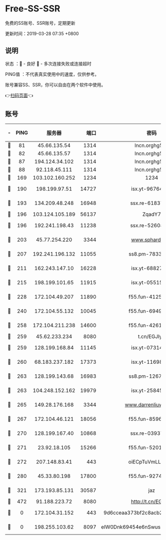 # Free-SS-SSR

免费的SS账号、SSR账号，定期更新

更新时间：2019-03-28 07:35 +0800

## 说明

状态     ：🙂 - 良好 🙁 - 多次连接失败或连接超时

PING值   ：不代表真实使用中的速度，仅供参考。

账号兼容SS、SSR，你可以自由在两个软件中使用。

👉[扫码页面](https://liesauer.github.io/Free-SS-SSR/)👈

## 账号

|-|PING|服务器|端口|密码|加密方式|区域|
|:----:|:----:|:-----:|-----:|:----:|:----:|:----:|
|🙂|81|45.66.135.54|1314|lncn.orghg5k8|rc4|US|
|🙂|82|45.66.135.57|1314|lncn.orghg5k8|rc4|US|
|🙂|87|194.124.34.102|1314|lncn.orghg5k8|rc4|JP|
|🙂|88|92.118.45.111|1314|lncn.orghg5k8|rc4|GR|
|🙂|169|103.102.160.252|1234|1234|rc4-md5|JP|
|🙂|190|198.199.97.51|14727|isx.yt-96764885|aes-256-cfb|US|
|🙂|193|134.209.48.248|16948|ssx.re-61837260|aes-256-cfb|US|
|🙂|196|103.124.105.189|56137|ZqadY7|chacha20|US|
|🙂|196|192.241.198.43|11238|ssx.re-52608805|aes-256-cfb|US|
|🙂|203|45.77.254.220|3344|www.sphard.com|aes-256-cfb|SG|
|🙂|207|192.241.196.132|11055|ss8.pm-78330717|aes-256-cfb|US|
|🙂|211|162.243.147.10|16228|isx.yt-68827444|aes-256-cfb|US|
|🙂|215|198.199.101.65|11915|isx.yt-05515467|aes-256-cfb|US|
|🙂|228|172.104.49.207|11890|f55.fun-41253469|aes-256-cfb|SG|
|🙂|240|172.104.55.132|10045|f55.fun-69498870|aes-256-cfb|SG|
|🙂|258|172.104.211.238|14600|f55.fun-42619304|aes-256-cfb|US|
|🙂|259|45.62.233.234|8080|t.cn/EGJIyrl|rc4-md5|CA|
|🙂|259|128.199.168.84|11145|isx.yt-07314732|aes-256-cfb|SG|
|🙂|260|68.183.237.182|17373|isx.yt-11698374|aes-256-cfb|SG|
|🙂|263|128.199.143.68|16983|ss8.pm-12678222|aes-256-cfb|SG|
|🙂|263|104.248.152.162|19979|isx.yt-25845837|aes-256-cfb|SG|
|🙂|265|149.28.176.168|3344|www.darrenliuwei.com|aes-256-cfb|AU|
|🙂|267|172.104.46.121|18056|f55.fun-85969675|aes-256-cfb|SG|
|🙂|270|128.199.167.40|10868|ssx.re-03937502|aes-256-cfb|SG|
|🙂|271|23.92.18.105|15266|f55.fun-52019273|aes-256-cfb|US|
|🙂|272|207.148.83.41|443|oiECpTuVmLLxk4Ts|aes-256-cfb|AU|
|🙂|280|45.33.80.198|17800|f55.fun-92740670|aes-256-cfb|US|
|🙂|321|173.193.85.131|30587|jaz|aes-256-cfb|US|
|🙂|472|91.188.223.72|8080|http://t.cn/EGJIyrl|rc4-md5|RU|
|🙁|0|172.104.31.152|443|9d6cceaa373bf2c8acb22e60b6a58be6|aes-256-cfb|US|
|🙁|0|198.255.103.62|8097|eIW0Dnk69454e6nSwuspv9DmS201tQ0D|aes-256-cfb|US|
